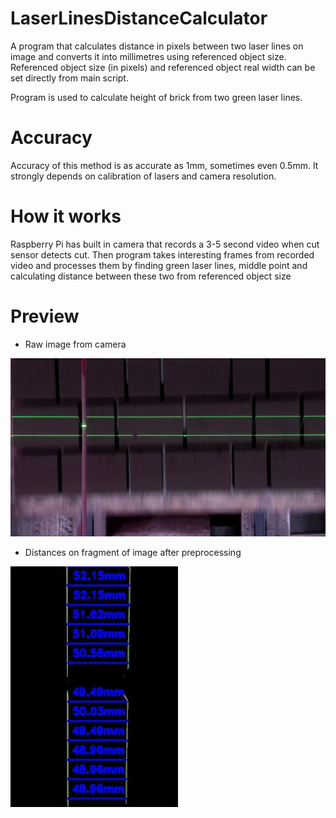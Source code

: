 # LaserLinesDistanceCalculator
A program that calculates distance in pixels between two laser lines on image and converts it into millimetres using referenced object size.
Referenced object size (in pixels) and referenced object real width can be set directly from main script.

Program is used to calculate height of brick from two green laser lines.

# Accuracy
Accuracy of this method is as accurate as 1mm, sometimes even 0.5mm. It strongly depends on calibration of lasers and camera resolution.

# How it works
Raspberry Pi has built in camera that records a 3-5 second video when cut sensor detects cut. Then program takes interesting frames from recorded video and processes
them by finding green laser lines, middle point and calculating distance between these two from referenced object size

# Preview

- Raw image from camera


![](https://github.com/Kamelleon/LaserLinesDistanceCalculator/blob/raspberry-gpio-video/preview_pictures/Frame_12.jpg)

- Distances on fragment of image after preprocessing


![](https://github.com/Kamelleon/LaserLinesDistanceCalculator/blob/raspberry-gpio-video/preview_pictures/distances_on_image.jpg)
